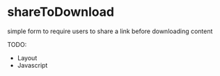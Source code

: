 shareToDownload
===
simple form to require users to share a link before downloading content

TODO:
+ Layout
+ Javascript

